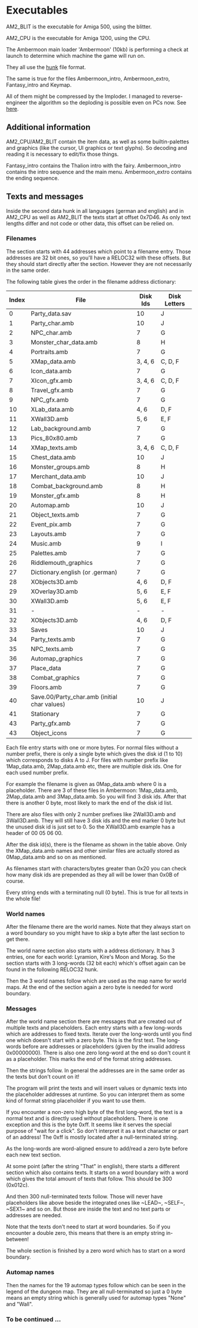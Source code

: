 # Executables

AM2_BLIT is the executable for Amiga 500, using the blitter.

AM2_CPU is the executable for Amiga 1200, using the CPU.

The Ambermoon main loader 'Ambermoon' (10kb) is performing a check at launch to determine which machine the game will run on.

They all use the [hunk](Hunks.md) file format.

The same is true for the files Ambermoon_intro, Ambermoon_extro, Fantasy_intro and Keymap.

All of them might be compressed by the Imploder. I managed to reverse-engineer the algorithm so the deploding is possible even on PCs now. See [here](Imploding.md).

## Additional information

AM2_CPU/AM2_BLIT contain the item data, as well as some builtin-palettes and graphics (like the cursor, UI graphics or text glyphs). So decoding and reading it is necessary to edit/fix those things.

Fantasy_intro contains the Thalion intro with the fairy.
Ambermoon_intro contains the intro sequence and the main menu.
Ambermoon_extro contains the ending sequence.

## Texts and messages

Inside the second data hunk in all languages (german and english) and in AM2_CPU as well as AM2_BLIT the texts start at offset 0x7D46. As only text lengths differ and not code or other data, this offset can be relied on.

### Filenames

The section starts with 44 addresses which point to a filename entry. Those addresses are 32 bit ones, so you'll have a RELOC32 with these offsets. But they should start directly after the section. However they are not necessarily in the same order.

The following table gives the order in the filename address dictionary:

Index | File | Disk Ids | Disk Letters
--- | --- | --- | ---
0 | Party_data.sav | 10 | J
1 | Party_char.amb | 10 | J
2 | NPC_char.amb | 7 | G
3 | Monster_char_data.amb | 8 | H
4 | Portraits.amb | 7 | G
5 | XMap_data.amb | 3, 4, 6 | C, D, F
6 | Icon_data.amb | 7 | G
7 | XIcon_gfx.amb | 3, 4, 6 | C, D, F
8 | Travel_gfx.amb | 7 | G
9 | NPC_gfx.amb | 7 | G
10 | XLab_data.amb | 4, 6 | D, F
11 | XWall3D.amb | 5, 6 | E, F
12 | Lab_background.amb | 7 | G
13 | Pics_80x80.amb | 7 | G
14 | XMap_texts.amb | 3, 4, 6 | C, D, F
15 | Chest_data.amb | 10 | J
16 | Monster_groups.amb | 8 | H
17 | Merchant_data.amb | 10 | J
18 | Combat_background.amb | 8 | H
19 | Monster_gfx.amb | 8 | H
20 | Automap.amb | 10 | J
21 | Object_texts.amb | 7 | G
22 | Event_pix.amb | 7 | G
23 | Layouts.amb | 7 | G
24 | Music.amb | 9 | I
25 | Palettes.amb | 7 | G
26 | Riddlemouth_graphics | 7 | G
27 | Dictionary.english (or .german) | 7 | G
28 | XObjects3D.amb | 4, 6 | D, F
29 | XOverlay3D.amb | 5, 6 | E, F
30 | XWall3D.amb | 5, 6 | E, F
31 | - | - | -
32 | XObjects3D.amb | 4, 6 | D, F
33 | Saves | 10 | J
34 | Party_texts.amb | 7 | G
35 | NPC_texts.amb | 7 | G
36 | Automap_graphics | 7 | G
37 | Place_data | 7 | G
38 | Combat_graphics | 7 | G
39 | Floors.amb | 7 | G
40 | Save.00/Party_char.amb (initial char values) | 10 | J
41 | Stationary | 7 | G
43 | Party_gfx.amb | 7 | G
43 | Object_icons | 7 | G

Each file entry starts with one or more bytes. For normal files without a number prefix, there is only a single byte which gives the disk id (1 to 10) which corresponds to disks A to J. For files with number prefix like 1Map_data.amb, 2Map_data.amb etc, there are multiple disk ids. One for each used number prefix.

For example the filename is given as 0Map_data.amb where 0 is a placeholder. There are 3 of these files in Ambermoon: 1Map_data.amb, 2Map_data.amb and 3Map_data.amb. So you will find 3 disk ids. After that there is another 0 byte, most likely to mark the end of the disk id list.

There are also files with only 2 number prefixes like 2Wall3D.amb and 3Wall3D.amb. They will still have 3 disk ids and the end marker 0 byte but the unused disk id is just set to 0. So the XWall3D.amb example has a header of 00 05 06 00.

After the disk id(s), there is the filename as shown in the table above. Only the XMap_data.amb names and other similar files are actually stored as 0Map_data.amb and so on as mentioned.

As filenames start with characters/bytes greater than 0x20 you can check how many disk ids are prepended as they all will be lower than 0x0B of course.

Every string ends with a terminating null (0 byte). This is true for all texts in the whole file!

### World names

After the filename there are the world names. Note that they always start on a word boundary so you might have to skip a byte after the last section to get there.

The world name section also starts with a address dictionary. It has 3 entries, one for each world: Lyramion, Kire's Moon and Morag. So the section starts with 3 long-words (32 bit each) which's offset again can be found in the following RELOC32 hunk.
  
Then the 3 world names follow which are used as the map name for world maps. At the end of the section again a zero byte is needed for word boundary.
  
### Messages
  
After the world name section there are messages that are created out of multiple texts and placeholders. Each entry starts with a few long-words which are addresses to fixed texts. Iterate over the long-words until you find one which doesn't start with a zero byte. This is the first text. The long-words before are addresses or placeholders (given by the invalid address 0x00000000). There is also one zero long-word at the end so don't count it as a placeholder. This marks the end of the format string addresses.

Then the strings follow. In general the addresses are in the same order as the texts but don't count on it!
  
The program will print the texts and will insert values or dynamic texts into the placeholder addresses at runtime. So you can interpret them as some kind of format string placeholder if you want to use them.
  
If you encounter a non-zero high byte of the first long-word, the text is a normal text and is directly used without placeholders. There is one exception and this is the byte 0xff. It seems like it serves the special purpose of "wait for a click". So don't interpret it as a text character or part of an address! The 0xff is mostly located after a null-terminated string.

As the long-words are word-aligned ensure to add/read a zero byte before each new text section.

At some point (after the string "That" in english), there starts a different section which also contains texts. It starts on a word boundary with a word which gives the total amount of texts that follow. This should be 300 (0x012c).
  
And then 300 null-terminated texts follow. Those will never have placeholders like above beside the integrated ones like ~LEAD~, ~SELF~, ~SEX1~ and so on. But those are inside the text and no text parts or addresses are needed.
  
Note that the texts don't need to start at word boundaries. So if you encounter a double zero, this means that there is an empty string in-between!
 
The whole section is finished by a zero word which has to start on a word boundary.
  
### Automap names
  
Then the names for the 19 automap types follow which can be seen in the legend of the dungeon map. They are all null-terminated so just a 0 byte means an empty string which is generally used for automap types "None" and "Wall".
  
### To be continued ...
